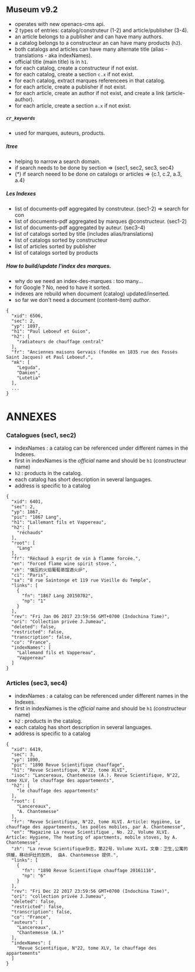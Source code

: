 ## Museum v9.2

- operates with new openacs-cms api.
- 2 types of entries: catalog/construteur (1-2) and article/publisher (3-4).
- an article belongs to a publisher and can have many authors.
- a catalog belongs to a constructeur an can have many products (`h2`).
- both catalogs and articles can have many alternate title (alias - translations - aka indexNames).
- official title (main title) is in `h1`.
- for each catalog, create a constructeur if not exist.
- for each catalog, create a section `c.x` if not exist.
- for each catalog, extract marques referencees in that catalog.
- for each article, create a publisher if not exist.
- for each article, create an author if not exist, and create a link (article-author).
- for each article, create a section `a.x` if not exist.

##### `cr_keywords`
- used for marques, auteurs, products.

##### ltree

- helping to narrow a search domain.
- if search needs to be done by section => {sec1, sec2, sec3, sec4}
- (\*) if search neeed to be done on catalogs or articles => {c.1, c.2, a.3, a.4}


##### Les Indexes

- list of documents-pdf aggregated by construteur. (sec1-2) => search for con
- list of documents-pdf aggregated by marques @constructeur. (sec1-2)
- list of documents-pdf aggregated by auteur. (sec3-4)
- list of catalogs sorted by title (includes alias/translations)
- list of catalogs sorted by constructeur
- list of articles sorted by publisher
- list of catalogs sorted by products

##### How to build/update l'index des marques.
- why do we need an index-des-marques : too many...
- for Google ? No, need to have it sorted.
- indexes are rebuild when document (catalog) updated/inserted.
- so far we don't need a document (content-item) _author_.

```
{
  "xid": 6506,
  "sec": 2,
  "yp": 1897,
  "h1": "Paul Leboeuf et Guion",
  "h2": [
    "radiateurs de chauffage central"
  ],
  "fr": "Anciennes maisons Gervais (fondée en 1835 rue des Fossés Saint Jacques) et Paul Leboeuf.",
  "mk": [
    "Leguda",
    "Damien",
    "Lutetia"
  ],
  ...
}
```


# ANNEXES

### Catalogues (sec1, sec2)
- indexNames : a catalog can be referenced under different names in the Indexes.
- first in indexNames is the _official_ name and should be `h1` (constructeur name)
- `h2` : products in the catalog.
- each catalog has short description in several languages.
- address is specific to a catalog


```
{
  "xid": 6401,
  "sec": 2,
  "yp": 1867,
  "pic": "1867 Lang",
  "h1": "Lallemant fils et Vappereau",
  "h2": [
    "réchauds"
  ],
  "root": [
    "Lang"
  ],
  "fr": "Réchaud à esprit de vin à flamme forcée.",
  "en": "Forced flame wine spirit stove.",
  "zh": "强压的火焰葡萄蒸馏酒火炉",
  "ci": "Paris",
  "sa": "8 rue Saintonge et 119 rue Vieille du Temple",
  "links": [
    {
      "fn": "1867 Lang 20150702",
      "np": "1"
    }
  ],
  "rev": "Fri Jan 06 2017 23:59:56 GMT+0700 (Indochina Time)",
  "ori": "Collection privée J.Jumeau",
  "deleted": false,
  "restricted": false,
  "transcription": false,
  "co": "France",
  "indexNames": [
    "Lallemand fils et Vappereau",
    "Vappereau"
  ]
}

```


### Articles (sec3, sec4)
- indexNames : a catalog can be referenced under different names in the Indexes.
- first in indexNames is the _official_ name and should be `h1` (constructeur name)
- `h2` : products in the catalog.
- each catalog has short description in several languages.
- address is specific to a catalog

```
{
  "xid": 6419,
  "sec": 3,
  "yp": 1890,
  "pic": "1890 Revue Scientifique chauffage",
  "h1": "Revue Scientifique, N°22, tome XLVI",
  "isoc": "Lancereaux, Chantemesse (A.). Revue Scientifique, N°22, tome XLV, le chauffage des appartements",
  "h2": [
    "le chauffage des appartements"
  ],
  "root": [
    "Lancereaux",
    "A. Chantemesse"
  ],
  "fr": "Revue Scientifique, N°22, tome XLVI. Article: Hygiène, Le chauffage des appartements, les poêles mobiles, par A. Chantemesse",
  "en": "Magazine La revue Scientifique , No. 22, Volume XLVI. Article: Hygiene, The heating of apartments, mobile stoves, by A. Chantemesse",
  "zh": "La revue Scientifique杂志，第22号，Volume XLVI。文章：卫生,公寓的供暖，移动炉灶的加热,  由A. Chantemesse 提供.",
  "links": [
    {
      "fn": "1890 Revue Scientifique chauffage 20161116",
      "np": "6"
    }
  ],
  "rev": "Fri Dec 22 2017 23:59:56 GMT+0700 (Indochina Time)",
  "ori": "collection privée J.Jumeau",
  "deleted": false,
  "restricted": false,
  "transcription": false,
  "co": "France",
  "auteurs": [
    "Lancereaux",
    "Chantemesse (A.)"
  ],
  "indexNames": [
    "Revue Scientifique, N°22, tome XLV, le chauffage des appartements"
  ]
}

```
